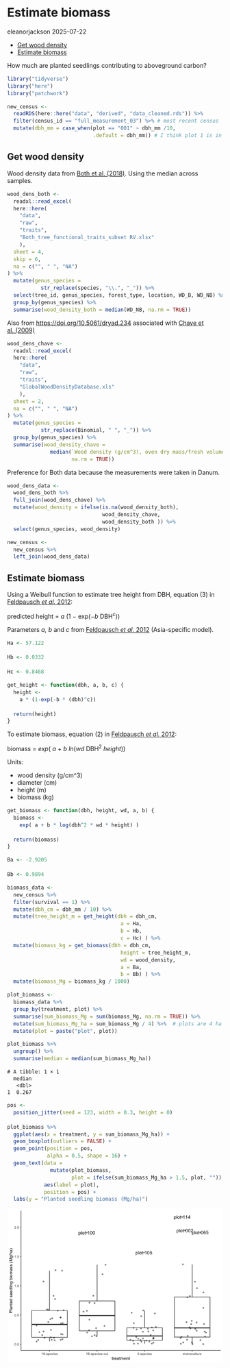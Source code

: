 # Estimate biomass
eleanorjackson
2025-07-22

- [Get wood density](#get-wood-density)
- [Estimate biomass](#estimate-biomass)

How much are planted seedlings contributing to aboveground carbon?

``` r
library("tidyverse")
library("here")
library("patchwork")
```

``` r
new_census <- 
  readRDS(here::here("data", "derived", "data_cleaned.rds")) %>% 
  filter(census_id == "full_measurement_03") %>% # most recent census
  mutate(dbh_mm = case_when(plot == "001" ~ dbh_mm /10,
                            .default = dbh_mm)) # I think plot 1 is in cm
```

## Get wood density

Wood density data from [Both et
al. (2018)](https://doi.org/10.1111/nph.15444). Using the median across
samples.

``` r
wood_dens_both <- 
  readxl::read_excel(
  here::here(
    "data",
    "raw",
    "traits",
    "Both_tree_functional_traits_subset RV.xlsx"
    ),
  sheet = 4,
  skip = 6,
  na = c("", " ", "NA")
) %>% 
  mutate(genus_species = 
           str_replace(species, "\\.", "_")) %>% 
  select(tree_id, genus_species, forest_type, location, WD_B, WD_NB) %>% 
  group_by(genus_species) %>% 
  summarise(wood_density_both = median(WD_NB, na.rm = TRUE)) 
```

Also from https://doi.org/10.5061/dryad.234 associated with [Chave et
al. (2009)](https://doi.org/10.1111/j.1461-0248.2009.01285.x)

``` r
wood_dens_chave <- 
  readxl::read_excel(
  here::here(
    "data",
    "raw",
    "traits",
    "GlobalWoodDensityDatabase.xls"
    ),
  sheet = 2,
  na = c("", " ", "NA")
) %>% 
  mutate(genus_species = 
           str_replace(Binomial, " ", "_")) %>% 
  group_by(genus_species) %>% 
  summarise(wood_density_chave = 
              median(`Wood density (g/cm^3), oven dry mass/fresh volume`, 
                     na.rm = TRUE)) 
```

Preference for Both data because the measurements were taken in Danum.

``` r
wood_dens_data <- 
  wood_dens_both %>% 
  full_join(wood_dens_chave) %>% 
  mutate(wood_density = ifelse(is.na(wood_density_both),
                               wood_density_chave, 
                               wood_density_both )) %>% 
  select(genus_species, wood_density)
```

``` r
new_census <-
  new_census %>% 
  left_join(wood_dens_data)
```

## Estimate biomass

Using a Weibull function to estimate tree height from DBH, equation (3)
in [Feldpausch *et al.* 2012](https://doi.org/10.5194/bg-9-3381-2012):

predicted height = *a* (1 − exp(−*b* DBH<sup>*c*</sup>))

Parameters *a, b* and *c* from [Feldpausch *et al.*
2012](https://doi.org/10.5194/bg-9-3381-2012) (Asia-specific model).

``` r
Ha <- 57.122    

Hb <- 0.0332    

Hc <- 0.8468    
```

``` r
get_height <- function(dbh, a, b, c) {
  height <-
    a * (1-exp(-b * (dbh)^c))
  
  return(height)
}
```

To estimate biomass, equation (2) in [Feldpausch *et al.*
2012](https://doi.org/10.5194/bg-9-3381-2012):

biomass = *exp*( *a* + *b* *ln*(*wd* DBH<sup>2</sup> *height*))

Units:

- wood density (g/cm^3)
- diameter (cm)
- height (m)
- biomass (kg)

``` r
get_biomass <- function(dbh, height, wd, a, b) {
  biomass <-
    exp( a + b * log(dbh^2 * wd * height) )
  
  return(biomass)
}
```

``` r
Ba <- -2.9205

Bb <- 0.9894    
```

``` r
biomass_data <- 
  new_census %>% 
  filter(survival == 1) %>% 
  mutate(dbh_cm = dbh_mm / 10) %>% 
  mutate(tree_height_m = get_height(dbh = dbh_cm,
                                     a = Ha,
                                     b = Hb,
                                     c = Hc) ) %>% 
  mutate(biomass_kg = get_biomass(dbh = dbh_cm,
                                     height = tree_height_m,
                                     wd = wood_density,
                                     a = Ba,
                                     b = Bb) ) %>% 
  mutate(biomass_Mg = biomass_kg / 1000)
```

``` r
plot_biomass <- 
  biomass_data %>% 
  group_by(treatment, plot) %>% 
  summarise(sum_biomass_Mg = sum(biomass_Mg, na.rm = TRUE)) %>% 
  mutate(sum_biomass_Mg_ha = sum_biomass_Mg / 4) %>%  # plots are 4 ha
  mutate(plot = paste("plot", plot)) 
```

``` r
plot_biomass %>% 
  ungroup() %>% 
  summarise(median = median(sum_biomass_Mg_ha))
```

    # A tibble: 1 × 1
      median
       <dbl>
    1  0.267

``` r
pos <- 
  position_jitter(seed = 123, width = 0.3, height = 0)

plot_biomass %>% 
  ggplot(aes(x = treatment, y = sum_biomass_Mg_ha)) +
  geom_boxplot(outliers = FALSE) +
  geom_point(position = pos,
             alpha = 0.5, shape = 16) +
  geom_text(data = 
              mutate(plot_biomass, 
                     plot = ifelse(sum_biomass_Mg_ha > 1.5, plot, "")),
            aes(label = plot),
            position = pos) +
  labs(y = "Planted seedling biomass (Mg/ha)")
```

![](figures/2025-07-21_estimate-biomass/unnamed-chunk-14-1.png)
